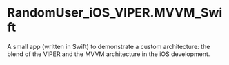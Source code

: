 # RandomUser_iOS_VIPER.MVVM_Swift
A small app (written in Swift) to demonstrate a custom architecture: the blend of the VIPER and the MVVM architecture in the iOS development.
